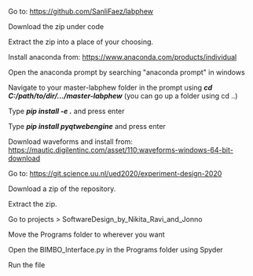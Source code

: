Go to: https://github.com/SanliFaez/labphew

Download the zip under code

Extract the zip into a place of your choosing.

Install anaconda from: https://www.anaconda.com/products/individual

Open the anaconda prompt by searching "anaconda prompt" in windows 

Navigate to your master-labphew folder in the prompt using ***cd C:/path/to/dir/.../master-labphew***
(you can go up a folder using cd ..)

Type ***pip install -e .*** and press enter

Type ***pip install pyqtwebengine*** and press enter


Download waveforms and install from: https://mautic.digilentinc.com/asset/110:waveforms-windows-64-bit-download

Go to: https://git.science.uu.nl/ued2020/experiment-design-2020

Download a zip of the repository.

Extract the zip.

Go to projects > SoftwareDesign_by_Nikita_Ravi_and_Jonno 

Move the Programs folder to wherever you want

Open the BIMBO_Interface.py in the Programs folder using Spyder 

Run the file